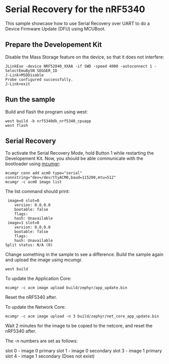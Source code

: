 # Serial Recovery for the nRF5340
This sample showcase how to use Serial Recovery over UART to do a Device Firmware Update (DFU) using MCUBoot.


## Prepare the Developement Kit
Disable the Mass Storage feature on the device, so that it does not interfere:
```
JLinkExe -device NRF52840_XXAA -if SWD -speed 4000 -autoconnect 1 -SelectEmuBySN SEGGER_ID
J-Link>MSDDisable
Probe configured successfully.
J-Link>exit
```

## Run the sample
Build and flash the program using west:
```
west build -b nrf5340dk_nrf5340_cpuapp
west flash
```

## Serial Recovery
To activate the Serial Recovery Mode, hold Button 1 while restarting the Developement Kit.
Now, you should be able communicate with the bootloader using [mcumgr](https://developer.nordicsemi.com/nRF_Connect_SDK/doc/1.9.1/zephyr/guides/device_mgmt/mcumgr.html):
```
mcumgr conn add acm0 type="serial" connstring="dev=/dev/ttyACM0,baud=115200,mtu=512"
mcumgr -c acm0 image list
```
The list command should print:
```
 image=0 slot=0
    version: 0.0.0.0
    bootable: false
    flags:
    hash: Unavailable
 image=1 slot=0
    version: 0.0.0.0
    bootable: false
    flags:
    hash: Unavailable
Split status: N/A (0)

```

Change something in the sample to see a difference. Build the sample again and upload the image using mcumgr. 
```
west build 
```

To update the Application Core:
```
mcumgr -c acm image upload build/zephyr/app_update.bin
```
Reset the nRF5340 after.

To update the Network Core:

```
mcumgr -c acm image upload -n 3 build/zephyr/net_core_app_update.bin
```
Wait 2 minutes for the image to be copied to the netcore, and reset the nRF5340 after.

The -n numbers are set as follows:

slot 0 - image 0 primary
slot 1 - image 0 secondary
slot 3 - image 1 primary
slot 4 - image 1 secondary (Does not exist)




